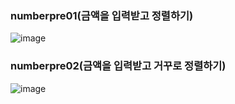 ### numberpre01(금액을 입력받고 정렬하기)
![image](https://github.com/Kimchaeeuny/game/assets/120534069/7c5660e3-405e-4084-91cd-ceb4fc26e550)

### numberpre02(금액을 입력받고 거꾸로 정렬하기)
![image](https://github.com/Kimchaeeuny/game/assets/120534069/4e416302-0127-44e4-b346-6ff2f7d16e78)
